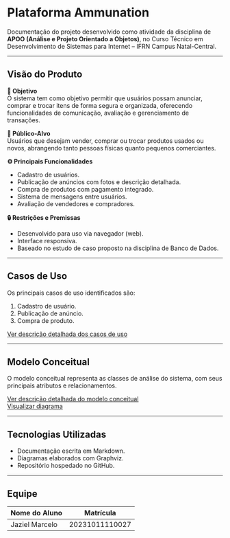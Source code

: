 
#  Plataforma Ammunation

Documentação do projeto desenvolvido como atividade da disciplina de **APOO (Análise e Projeto Orientado a Objetos)**, no Curso Técnico em Desenvolvimento de Sistemas para Internet – IFRN Campus Natal-Central.

---

##  Visão do Produto

**🎯 Objetivo**  
O sistema tem como objetivo permitir que usuários possam anunciar, comprar e trocar itens de forma segura e organizada, oferecendo funcionalidades de comunicação, avaliação e gerenciamento de transações.

**👥 Público-Alvo**  
Usuários que desejam vender, comprar ou trocar produtos usados ou novos, abrangendo tanto pessoas físicas quanto pequenos comerciantes.

**⚙️ Principais Funcionalidades**
- Cadastro de usuários.
- Publicação de anúncios com fotos e descrição detalhada.
- Compra de produtos com pagamento integrado.
- Sistema de mensagens entre usuários.
- Avaliação de vendedores e compradores.

**🔒 Restrições e Premissas**
- Desenvolvido para uso via navegador (web).
- Interface responsiva.
- Baseado no estudo de caso proposto na disciplina de Banco de Dados.

---

##  Casos de Uso

Os principais casos de uso identificados são:
1. Cadastro de usuário.
2. Publicação de anúncio.
3. Compra de produto.

 [Ver descrição detalhada dos casos de uso](Casos-de-uso_corrigido.md)

---

##  Modelo Conceitual

O modelo conceitual representa as classes de análise do sistema, com seus principais atributos e relacionamentos.

 [Ver descrição detalhada do modelo conceitual](modelo-conceitual.md)  
 [Visualizar diagrama](modelo_conceitual_plataforma.png)

---

##  Tecnologias Utilizadas
- Documentação escrita em Markdown.
- Diagramas elaborados com Graphviz.
- Repositório hospedado no GitHub.

---

##  Equipe

| Nome do Aluno        | Matrícula        |
|----------------------|------------------|
| Jaziel Marcelo       | 20231011110027   |
